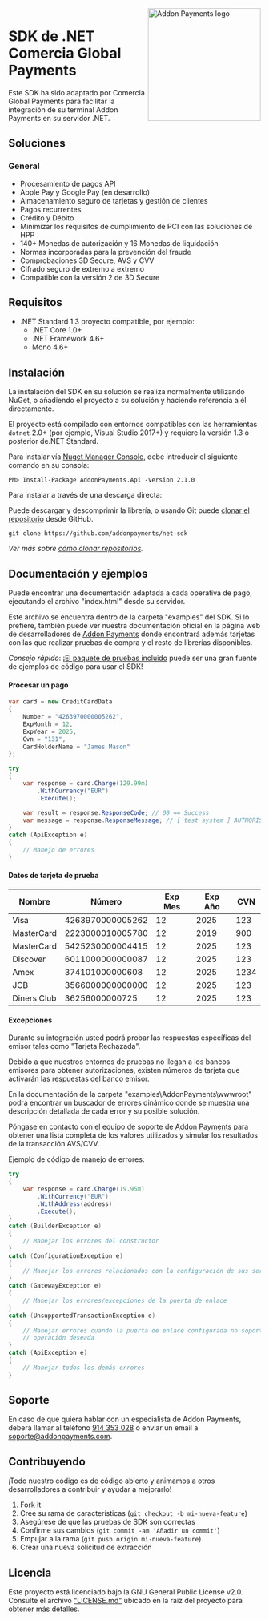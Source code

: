 <a href="https://desarrolladores.addonpayments.com/" target="_blank">
    <img src="https://desarrolladores.addonpayments.com/assets/images/branding/comercia/logo.svg?v=?v=1.14.1" alt="Addon Payments logo" title="Addon Payments" align="right" width="225" />
</a>

# SDK de .NET Comercia Global Payments

Este SDK ha sido adaptado por Comercia Global Payments para facilitar la integración de su terminal Addon Payments en su servidor .NET.

## Soluciones

### General

* Procesamiento de pagos API
* Apple Pay y Google Pay (en desarrollo)
* Almacenamiento seguro de tarjetas y gestión de clientes
* Pagos recurrentes
* Crédito y Débito
* Minimizar los requisitos de cumplimiento de PCI con las soluciones de HPP
* 140+ Monedas de autorización y 16 Monedas de liquidación
* Normas incorporadas para la prevención del fraude
* Comprobaciones 3D Secure, AVS y CVV
* Cifrado seguro de extremo a extremo
* Compatible con la versión 2 de 3D Secure

## Requisitos

- .NET Standard 1.3 proyecto compatible, por ejemplo:
    - .NET Core 1.0+
    - .NET Framework 4.6+
    - Mono 4.6+

## Instalación

La instalación del SDK en su solución se realiza normalmente utilizando NuGet, o añadiendo el proyecto a su solución y haciendo referencia a él directamente.

El proyecto está compilado con entornos compatibles con las herramientas `dotnet` 2.0+ (por ejemplo, Visual Studio 2017+) y requiere la versión 1.3 o posterior de.NET Standard.

Para instalar vía [Nuget Manager Console](https://docs.nuget.org/consume/package-manager-console), debe introducir el siguiente comando en su consola:

```
PM> Install-Package AddonPayments.Api -Version 2.1.0
```

Para instalar a través de una descarga directa:

Puede descargar y descomprimir la librería, o usando Git puede [clonar el repositorio](https://github.com/addonpayments/net-sdk) desde GitHub.

```
git clone https://github.com/addonpayments/net-sdk
```
*Ver más sobre [cómo clonar repositorios](https://help.github.com/articles/cloning-a-repository/).*

## Documentación y ejemplos

Puede encontrar una documentación adaptada a cada operativa de pago, ejecutando el archivo "index.html" desde su servidor.

Este archivo se encuentra dentro de la carpeta "examples" del SDK. Si lo prefiere, también puede ver nuestra documentación oficial en la página web de desarrolladores de [Addon Payments](https://desarrolladores.addonpayments.com) donde encontrará además tarjetas con las que realizar pruebas de compra y el resto de librerías disponibles.

*Consejo rápido*: ¡[El paquete de pruebas incluido](https://github.com/addonpayments/net-sdk/tree/master/examples/AddonPayments/wwwroot) puede ser una gran fuente de ejemplos de código para usar el SDK!

#### Procesar un pago

```csharp
var card = new CreditCardData
{
    Number = "4263970000005262",
    ExpMonth = 12,
    ExpYear = 2025,
    Cvn = "131",
    CardHolderName = "James Mason"
};

try
{
    var response = card.Charge(129.99m)
        .WithCurrency("EUR")
        .Execute();

    var result = response.ResponseCode; // 00 == Success
    var message = response.ResponseMessage; // [ test system ] AUTHORISED
}
catch (ApiException e)
{
    // Manejo de errores
}
```

#### Datos de tarjeta de prueba

Nombre      | Número           | Exp Mes   | Exp Año  | CVN
----------- | ---------------- | --------- | -------- | ----
Visa        | 4263970000005262 | 12        | 2025     | 123
MasterCard  | 2223000010005780 | 12        | 2019     | 900
MasterCard  | 5425230000004415 | 12        | 2025     | 123
Discover    | 6011000000000087 | 12        | 2025     | 123
Amex        | 374101000000608  | 12        | 2025     | 1234
JCB         | 3566000000000000 | 12        | 2025     | 123
Diners Club | 36256000000725   | 12        | 2025     | 123

#### Excepciones

Durante su integración usted podrá probar las respuestas específicas del emisor tales como "Tarjeta Rechazada".

Debido a que nuestros entornos de pruebas no llegan a los bancos emisores para obtener autorizaciones, existen números de tarjeta que activarán las respuestas del banco emisor.

En la documentación de la carpeta "examples\AddonPayments\wwwroot" podrá encontrar un buscador de errores dinámico donde se muestra una descripción detallada de cada error y su posible solución.

Póngase en contacto con el equipo de soporte de [Addon Payments](mailto:soporte@addonpayments.com) para obtener una lista completa de los valores utilizados y simular los resultados de la transacción AVS/CVV.

Ejemplo de código de manejo de errores:

```csharp
try
{
    var response = card.Charge(19.95m)
        .WithCurrency("EUR")
        .WithAddress(address)
        .Execute();
}
catch (BuilderException e)
{
    // Manejar los errores del constructor
}
catch (ConfigurationException e)
{
    // Manejar los errores relacionados con la configuración de sus servicios
}
catch (GatewayException e)
{
    // Manejar los errores/excepciones de la puerta de enlace
}
catch (UnsupportedTransactionException e)
{
    // Manejar errores cuando la puerta de enlace configurada no soporta
    // operación deseada
}
catch (ApiException e)
{
    // Manejar todos los demás errores
}
```

## Soporte

En caso de que quiera hablar con un especialista de Addon Payments, deberá llamar al teléfono [914 353 028](tel:914353028) o enviar un email a [soporte@addonpayments.com](mailto:soporte@addonpayments.com).

## Contribuyendo

¡Todo nuestro código es de código abierto y animamos a otros desarrolladores a contribuir y ayudar a mejorarlo!

1. Fork it
2. Cree su rama de características (`git checkout -b mi-nueva-feature`)
3. Asegúrese de que las pruebas de SDK son correctas
4. Confirme sus cambios (`git commit -am 'Añadir un commit'`)
5. Empujar a la rama (`git push origin mi-nueva-feature`)
6. Crear una nueva solicitud de extracción

## Licencia

Este proyecto está licenciado bajo la GNU General Public License v2.0. Consulte el archivo ["LICENSE.md"](LICENSE.md) ubicado en la raíz del proyecto para obtener más detalles.
